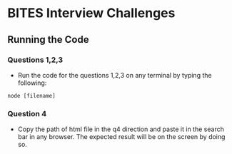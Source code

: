 # BITES Interview Challenges

## Running the Code
### Questions 1,2,3
- Run the code for the questions 1,2,3 on any terminal by typing the following: 

```
node [filename]
``` 

### Question 4
- Copy the path of html file in the q4 direction and paste it in the search bar in any browser. The expected result will be on the screen by doing so. 